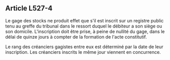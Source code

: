 Article L527-4
----
Le gage des stocks ne produit effet que s'il est inscrit sur un registre public
tenu au greffe du tribunal dans le ressort duquel le débiteur a son siège ou son
domicile. L'inscription doit être prise, à peine de nullité du gage, dans le
délai de quinze jours à compter de la formation de l'acte constitutif.

Le rang des créanciers gagistes entre eux est déterminé par la date de leur
inscription. Les créanciers inscrits le même jour viennent en concurrence.
